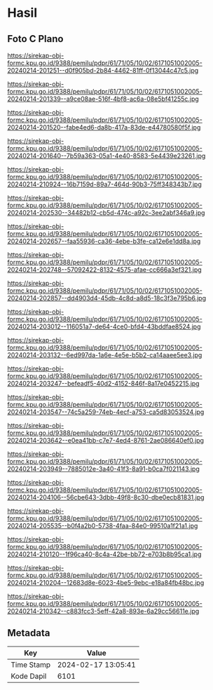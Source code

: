 # Hasil

## Foto C Plano

https://sirekap-obj-formc.kpu.go.id/9388/pemilu/pdpr/61/71/05/10/02/6171051002005-20240214-201251--d0f905bd-2b84-4462-81ff-0f13044c47c5.jpg

https://sirekap-obj-formc.kpu.go.id/9388/pemilu/pdpr/61/71/05/10/02/6171051002005-20240214-201339--a9ce08ae-516f-4bf8-ac6a-08e5bf41255c.jpg

https://sirekap-obj-formc.kpu.go.id/9388/pemilu/pdpr/61/71/05/10/02/6171051002005-20240214-201520--fabe4ed6-da8b-417a-83de-e44780580f5f.jpg

https://sirekap-obj-formc.kpu.go.id/9388/pemilu/pdpr/61/71/05/10/02/6171051002005-20240214-201640--7b59a363-05a1-4e40-8583-5e4439e23261.jpg

https://sirekap-obj-formc.kpu.go.id/9388/pemilu/pdpr/61/71/05/10/02/6171051002005-20240214-210924--16b7159d-89a7-464d-90b3-75ff348343b7.jpg

https://sirekap-obj-formc.kpu.go.id/9388/pemilu/pdpr/61/71/05/10/02/6171051002005-20240214-202530--34482b12-cb5d-474c-a92c-3ee2abf346a9.jpg

https://sirekap-obj-formc.kpu.go.id/9388/pemilu/pdpr/61/71/05/10/02/6171051002005-20240214-202657--faa55936-ca36-4ebe-b3fe-ca12e6e1dd8a.jpg

https://sirekap-obj-formc.kpu.go.id/9388/pemilu/pdpr/61/71/05/10/02/6171051002005-20240214-202748--57092422-8132-4575-afae-cc666a3ef321.jpg

https://sirekap-obj-formc.kpu.go.id/9388/pemilu/pdpr/61/71/05/10/02/6171051002005-20240214-202857--dd4903d4-45db-4c8d-a8d5-18c3f3e795b6.jpg

https://sirekap-obj-formc.kpu.go.id/9388/pemilu/pdpr/61/71/05/10/02/6171051002005-20240214-203012--116051a7-de64-4ce0-bfd4-43bddfae8524.jpg

https://sirekap-obj-formc.kpu.go.id/9388/pemilu/pdpr/61/71/05/10/02/6171051002005-20240214-203132--6ed997da-1a6e-4e5e-b5b2-ca14aaee5ee3.jpg

https://sirekap-obj-formc.kpu.go.id/9388/pemilu/pdpr/61/71/05/10/02/6171051002005-20240214-203247--befeadf5-40d2-4152-846f-8a17e0452215.jpg

https://sirekap-obj-formc.kpu.go.id/9388/pemilu/pdpr/61/71/05/10/02/6171051002005-20240214-203547--74c5a259-74eb-4ecf-a753-ca5d83053524.jpg

https://sirekap-obj-formc.kpu.go.id/9388/pemilu/pdpr/61/71/05/10/02/6171051002005-20240214-203642--e0ea41bb-c7e7-4ed4-8761-2ae086640ef0.jpg

https://sirekap-obj-formc.kpu.go.id/9388/pemilu/pdpr/61/71/05/10/02/6171051002005-20240214-203949--7885012e-3a40-41f3-8a91-b0ca7f021143.jpg

https://sirekap-obj-formc.kpu.go.id/9388/pemilu/pdpr/61/71/05/10/02/6171051002005-20240214-204106--56cbe643-3dbb-49f8-8c30-dbe0ecb81831.jpg

https://sirekap-obj-formc.kpu.go.id/9388/pemilu/pdpr/61/71/05/10/02/6171051002005-20240214-205535--b0f4a2b0-5738-4faa-84e0-99510a1f21a1.jpg

https://sirekap-obj-formc.kpu.go.id/9388/pemilu/pdpr/61/71/05/10/02/6171051002005-20240214-210120--1f96ca40-8c4a-42be-bb72-e703b8b95ca1.jpg

https://sirekap-obj-formc.kpu.go.id/9388/pemilu/pdpr/61/71/05/10/02/6171051002005-20240214-210204--12683d8e-6023-4be5-9ebc-e18a84fb48bc.jpg

https://sirekap-obj-formc.kpu.go.id/9388/pemilu/pdpr/61/71/05/10/02/6171051002005-20240214-210342--c883fcc3-5eff-42a8-893e-6a29cc56611e.jpg


## Metadata

| Key        | Value               |
| ---------- | ------------------- |
| Time Stamp | 2024-02-17 13:05:41 |
| Kode Dapil | 6101                |



